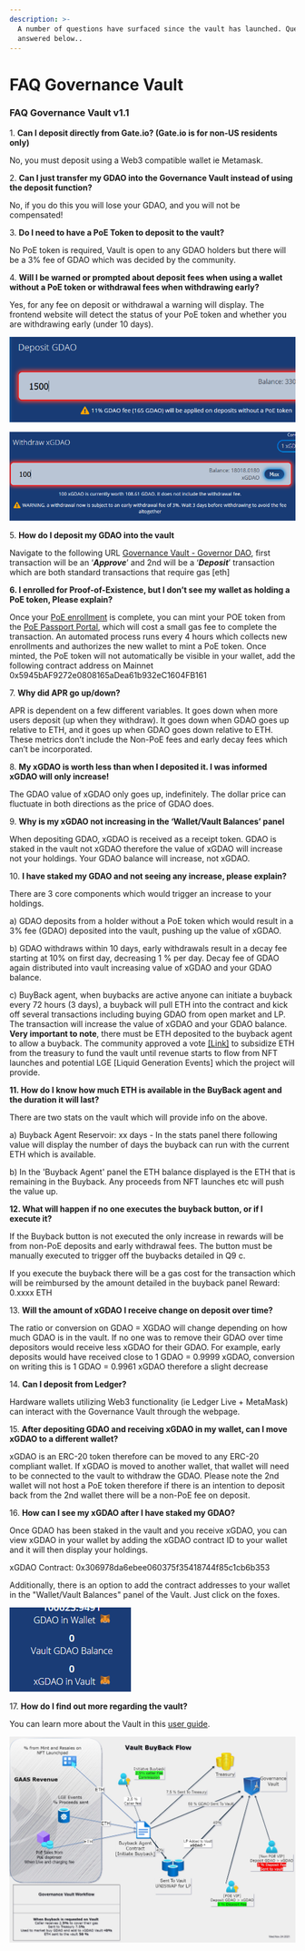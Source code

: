 ```yaml
---
description: >-
  A number of questions have surfaced since the vault has launched. Questions
  answered below..
---
```


# FAQ Governance Vault

### FAQ Governance Vault v1.1

1\. **Can I deposit directly from Gate.io? (Gate.io is for non-US residents only)**

No, you must deposit using a Web3 compatible wallet ie Metamask.

2\. **Can I just transfer my GDAO into the Governance Vault instead of using the deposit function?**

No, if you do this you will lose your GDAO, and you will not be compensated!

3\. **Do I need to have a PoE Token to deposit to the vault?**

No PoE token is required, Vault is open to any GDAO holders but there will be a 3% fee of GDAO which was decided by the community.

4\. **Will I be warned or prompted about deposit fees when using a wallet without a PoE token or withdrawal fees when withdrawing early?**

Yes, for any fee on deposit or withdrawal a warning will display. The frontend website will detect the status of your PoE token and whether you are withdrawing early (under 10 days).&#x20;

![](<../.gitbook/assets/image (6).png>)

![](<../.gitbook/assets/image (5).png>)

5\. **How do I deposit my GDAO into the vault**

Navigate to the following URL [Governance Vault - Governor DAO](https://vault.governordao.org/), first transaction will be an ‘_**Approve**_’ and 2nd will be a ‘_**Deposit**_’ transaction which are both standard transactions that require gas \[eth]

**6. I enrolled for Proof-of-Existence, but I don’t see my wallet as holding a PoE token, Please explain?**

Once your [PoE enrollment](https://onlyoneme.governordao.org) is complete, you can mint your POE token from the [PoE Passport Portal](https://passport.governordao.org), which will cost a small gas fee to complete the transaction. An automated process runs every 4 hours which collects new enrollments and authorizes the new wallet to mint a PoE token. Once minted, the PoE token will not automatically be visible in your wallet, add the following contract address on Mainnet 0x5945bAF9272e0808165aDea61b932eC1604FB161

7\. **Why did APR go up/down?**

APR is dependent on a few different variables. It goes down when more users deposit (up when they withdraw). It goes down when GDAO goes up relative to ETH, and it goes up when GDAO goes down relative to ETH. These metrics don’t include the Non-PoE fees and early decay fees which can’t be incorporated.

8\. **My xGDAO is worth less than when I deposited it. I was informed xGDAO will only increase!**

The GDAO value of xGDAO only goes up, indefinitely. The dollar price can fluctuate in both directions as the price of GDAO does.

9\. **Why is my xGDAO not increasing in the ‘Wallet/Vault Balances’ panel**

When depositing GDAO, xGDAO is received as a receipt token. GDAO is staked in the vault not xGDAO therefore the value of xGDAO will increase not your holdings. Your GDAO balance will increase, not xGDAO.

10\. **I have staked my GDAO and not seeing any increase, please explain?**

There are 3 core components which would trigger an increase to your holdings.

&#x20;  a) GDAO deposits from a holder without a PoE token which would result in a 3% fee (GDAO) deposited into the vault, pushing up the value of xGDAO.

&#x20;  b) GDAO withdraws within 10 days, early withdrawals result in a decay fee starting at 10% on first day, decreasing 1 % per day. Decay fee of GDAO again distributed into vault increasing value of xGDAO and your GDAO balance.

&#x20;  c) BuyBack agent, when buybacks are active anyone can initiate a buyback every 72 hours (3 days), a buyback will pull ETH into the contract and kick off several transactions including buying GDAO from open market and LP. The transaction will increase the value of xGDAO and your GDAO balance. **Very important to note**, there must be ETH deposited to the buyback agent to allow a buyback. The community approved a vote [\[Link\]](https://forum.gdao.info/t/governance-vault-subsidization-strategy/2819) to subsidize ETH from the treasury to fund the vault until revenue starts to flow from NFT launches and potential LGE \[Liquid Generation Events] which the project will provide.

**11. How do I know how much ETH is available in the BuyBack agent and the duration it will last?**

There are two stats on the vault which will provide info on the above.

a) Buyback Agent Reservoir: xx days - In the stats panel there following value will display the number of days the buyback can run with the current ETH which is available.

b) In the 'Buyback Agent' panel the ETH balance displayed is the ETH that is remaining in the Buyback. Any proceeds from NFT launches etc will push the value up.

**12. What will happen if no one executes the buyback button, or if I execute it?**

If the Buyback button is not executed the only increase in rewards will be from non-PoE deposits and early withdrawal fees. The button must be manually executed to trigger off the buybacks detailed in Q9 c.&#x20;

If you execute the buyback there will be a gas cost for the transaction which will be reimbursed by the amount detailed in the buyback panel Reward: 0.xxxx ETH

13\. **Will the amount of xGDAO I receive change on deposit over time?**

The ratio or conversion on GDAO = XGDAO will change depending on how much GDAO is in the vault. If no one was to remove their GDAO over time depositors would receive less xGDAO for their GDAO. For example, early deposits would have received close to 1 GDAO = 0.9999 xGDAO, conversion on writing this is 1 GDAO = 0.9961 xGDAO therefore a slight decrease

14\. **Can I deposit from Ledger?**

Hardware wallets utilizing Web3 functionality (ie Ledger Live + MetaMask) can interact with the Governance Vault through the webpage.

15\. **After depositing GDAO and receiving xGDAO in my wallet, can I move xGDAO to a different wallet?**

xGDAO is an ERC-20 token therefore can be moved to any ERC-20 compliant wallet. If xGDAO is moved to another wallet, that wallet will need to be connected to the vault to withdraw the GDAO. Please note the 2nd wallet will not host a PoE token therefore if there is an intention to deposit back from the 2nd wallet there will be a non-PoE fee on deposit.

16\. **How can I see my xGDAO after I have staked my GDAO?**

Once GDAO has been staked in the vault and you receive xGDAO, you can view xGDAO in your wallet by adding the xGDAO contract ID to your wallet and it will then display your holdings.&#x20;

xGDAO Contract: 0x306978da6ebee060375f35418744f85c1cb6b353&#x20;

Additionally, there is an option to add the contract addresses to your wallet in the "Wallet/Vault Balances" panel of the Vault. Just click on the foxes.

![Click fox to add GDAO / xGDAO](<../.gitbook/assets/image (3).png>)

17\. **How do I find out more regarding the vault?**

You can learn more about the Vault in this [user guide](https://docs.governordao.org/how-to-section/governance-vault-user-guide).



![Vault Buyback Overview](<../.gitbook/assets/Vault-Only-Diagram-V1-Large (1) (1).jpg>)
